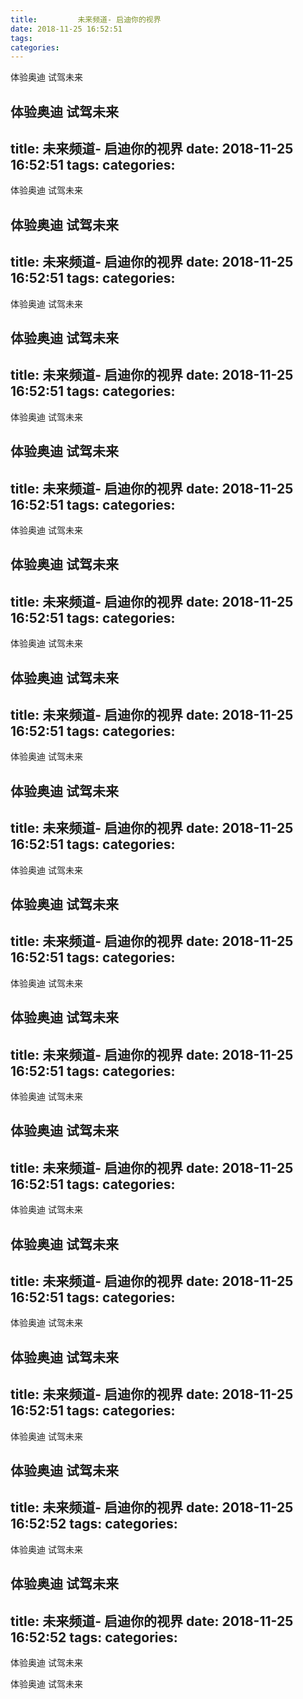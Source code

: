 ```yaml
---
title:         未来频道- 启迪你的视界
date: 2018-11-25 16:52:51
tags: 
categories: 
---
```

体验奥迪 试驾未来
<!-- more -->
体验奥迪 试驾未来
---
title:         未来频道- 启迪你的视界
date: 2018-11-25 16:52:51
tags: 
categories: 
---
体验奥迪 试驾未来
<!-- more -->
体验奥迪 试驾未来
---
title:         未来频道- 启迪你的视界
date: 2018-11-25 16:52:51
tags: 
categories: 
---
体验奥迪 试驾未来
<!-- more -->
体验奥迪 试驾未来
---
title:         未来频道- 启迪你的视界
date: 2018-11-25 16:52:51
tags: 
categories: 
---
体验奥迪 试驾未来
<!-- more -->
体验奥迪 试驾未来
---
title:         未来频道- 启迪你的视界
date: 2018-11-25 16:52:51
tags: 
categories: 
---
体验奥迪 试驾未来
<!-- more -->
体验奥迪 试驾未来
---
title:         未来频道- 启迪你的视界
date: 2018-11-25 16:52:51
tags: 
categories: 
---
体验奥迪 试驾未来
<!-- more -->
体验奥迪 试驾未来
---
title:         未来频道- 启迪你的视界
date: 2018-11-25 16:52:51
tags: 
categories: 
---
体验奥迪 试驾未来
<!-- more -->
体验奥迪 试驾未来
---
title:         未来频道- 启迪你的视界
date: 2018-11-25 16:52:51
tags: 
categories: 
---
体验奥迪 试驾未来
<!-- more -->
体验奥迪 试驾未来
---
title:         未来频道- 启迪你的视界
date: 2018-11-25 16:52:51
tags: 
categories: 
---
体验奥迪 试驾未来
<!-- more -->
体验奥迪 试驾未来
---
title:         未来频道- 启迪你的视界
date: 2018-11-25 16:52:51
tags: 
categories: 
---
体验奥迪 试驾未来
<!-- more -->
体验奥迪 试驾未来
---
title:         未来频道- 启迪你的视界
date: 2018-11-25 16:52:51
tags: 
categories: 
---
体验奥迪 试驾未来
<!-- more -->
体验奥迪 试驾未来
---
title:         未来频道- 启迪你的视界
date: 2018-11-25 16:52:51
tags: 
categories: 
---
体验奥迪 试驾未来
<!-- more -->
体验奥迪 试驾未来
---
title:         未来频道- 启迪你的视界
date: 2018-11-25 16:52:51
tags: 
categories: 
---
体验奥迪 试驾未来
<!-- more -->
体验奥迪 试驾未来
---
title:         未来频道- 启迪你的视界
date: 2018-11-25 16:52:52
tags: 
categories: 
---
体验奥迪 试驾未来
<!-- more -->
体验奥迪 试驾未来
---
title:         未来频道- 启迪你的视界
date: 2018-11-25 16:52:52
tags: 
categories: 
---
体验奥迪 试驾未来
<!-- more -->
体验奥迪 试驾未来
